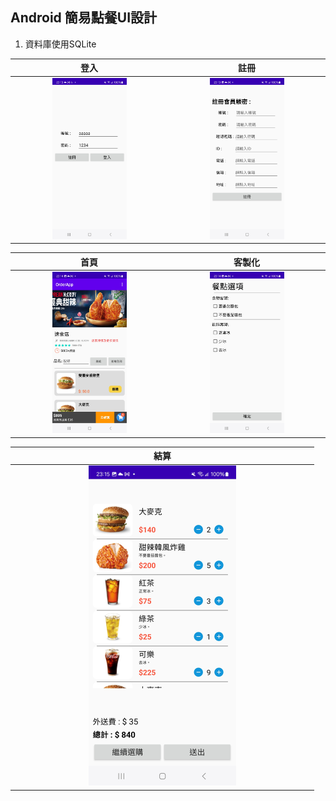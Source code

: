 Android 簡易點餐UI設計
-------------

1. 資料庫使用SQLite

| 登入 | 註冊 |
| :----: | :----: |
| <img src="images/登入.jpg" width="50%"> | <img src="images/註冊.jpg" width="50%">|

| 首頁 | 客製化 |
| :----: | :----: |
| <img src="images/首頁.jpg" width="50%"> | <img src="images/客製化.jpg" width="50%">|

| 結算 |
| :----: |
| <img src="images/結算.jpg" width="50%"> |

